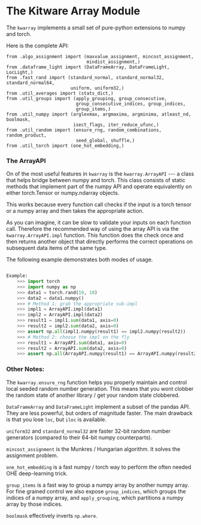 # The Kitware Array Module

The `kwarray` implements a small set of pure-python extensions to numpy and torch.

Here is the complete API:
```
from .algo_assignment import (maxvalue_assignment, mincost_assignment,
                              mindist_assignment,)
from .dataframe_light import (DataFrameArray, DataFrameLight, LocLight,)
from .fast_rand import (standard_normal, standard_normal32, standard_normal64,
                        uniform, uniform32,)
from .util_averages import (stats_dict,)
from .util_groups import (apply_grouping, group_consecutive,
                          group_consecutive_indices, group_indices,
                          group_items,)
from .util_numpy import (arglexmax, argmaxima, argminima, atleast_nd, boolmask,
                         isect_flags, iter_reduce_ufunc,)
from .util_random import (ensure_rng, random_combinations, random_product,
                          seed_global, shuffle,)
from .util_torch import (one_hot_embedding,)
```


### The ArrayAPI

On of the most useful features in `kwarray` is the `kwarray.ArrayAPI` --- a
class that helps bridge between numpy and torch. This class consists of static
methods that implement part of the numpy API and operate equivalently on either
torch.Tensor or numpy.ndarray objects. 

This works because every function call checks if the input is a torch tensor or
a numpy array and then takes the appropriate action.

As you can imagine, it can be slow to validate your inputs on each function
call. Therefore the recommended way of using the array API is via the
`kwarray.ArrayAPI.impl` function. This function does the check once and then
returns another object that directly performs the correct operations on
subsequent data items of the same type. 

The following example demonstrates both modes of usage.

```python

Example:
    >>> import torch
    >>> import numpy as np
    >>> data1 = torch.rand(10, 10)
    >>> data2 = data1.numpy()
    >>> # Method 1: grab the appropriate sub-impl
    >>> impl1 = ArrayAPI.impl(data1)
    >>> impl2 = ArrayAPI.impl(data2)
    >>> result1 = impl1.sum(data1, axis=0)
    >>> result2 = impl2.sum(data2, axis=0)
    >>> assert np.all(impl1.numpy(result1) == impl2.numpy(result2))
    >>> # Method 2: choose the impl on the fly
    >>> result1 = ArrayAPI.sum(data1, axis=0)
    >>> result2 = ArrayAPI.sum(data2, axis=0)
    >>> assert np.all(ArrayAPI.numpy(result1) == ArrayAPI.numpy(result2))
```


### Other Notes:

The `kwarray.ensure_rng` function helps you properly maintain and control local
seeded random number generation. This means that you wont clobber the random
state of another library / get your random state clobbered.

`DataFrameArray` and `DataFrameLight` implement a subset of the pandas API.
They are less powerful, but orders of magnitude faster. The main drawback is
that you lose `loc`, but `iloc` is available.

`uniform32` and `standard_normal32` are faster 32-bit random number generators
(compared to their 64-bit numpy counterparts).

`mincost_assignment` is the Munkres / Hungarian algorithm. It solves the
assignment problem.

`one_hot_embedding` is a fast numpy / torch way to perform the often needed OHE
deep-learning trick.

`group_items` is a fast way to group a numpy array by another numpy array.  For
fine grained control we also expose `group_indices`, which groups the indices
of a numpy array, and `apply_grouping`, which partitions a numpy array by those
indices.

`boolmask` effectively inverts `np.where`.
